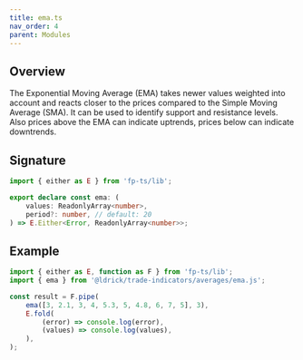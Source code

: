```yaml
---
title: ema.ts
nav_order: 4
parent: Modules
---
```


## Overview

The Exponential Moving Average (EMA) takes newer values weighted into account and reacts closer to the prices compared to the Simple Moving Average (SMA). It can be used to identify support and resistance levels. Also prices above the EMA can indicate uptrends, prices below can indicate downtrends.

## Signature

```typescript
import { either as E } from 'fp-ts/lib';

export declare const ema: (
	values: ReadonlyArray<number>,
	period?: number, // default: 20
) => E.Either<Error, ReadonlyArray<number>>;
```

## Example

```typescript
import { either as E, function as F } from 'fp-ts/lib';
import { ema } from '@ldrick/trade-indicators/averages/ema.js';

const result = F.pipe(
	ema([3, 2.1, 3, 4, 5.3, 5, 4.8, 6, 7, 5], 3),
	E.fold(
		(error) => console.log(error),
		(values) => console.log(values),
	),
);
```
